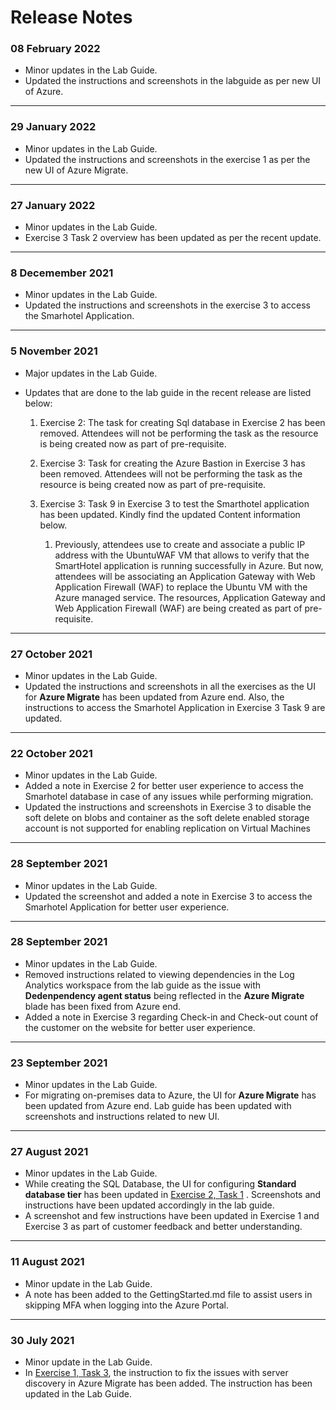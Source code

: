 # Release Notes

### 08 February 2022

  - Minor updates in the Lab Guide.
  - Updated the instructions and screenshots in the labguide as per new UI of Azure.

-----------------

### 29 January 2022

  - Minor updates in the Lab Guide.
  - Updated the instructions and screenshots in the exercise 1 as per the new UI of Azure Migrate.

-----------------

### 27 January 2022

  - Minor updates in the Lab Guide.
  - Exercise 3 Task 2 overview has been updated as per the recent update.

-----------------

### 8 Decemember 2021

  - Minor updates in the Lab Guide.
  - Updated the instructions and screenshots in the exercise 3 to access the Smarhotel Application.

-----------------

### 5 November 2021

  - Major updates in the Lab Guide.
  - Updates that are done to the lab guide in the recent release are listed below:
  
      1.	Exercise 2: The task for creating Sql database in Exercise 2 has been removed. Attendees will not be performing the task as the resource is being created now as part of pre-requisite.

      2.	Exercise 3: Task for creating the Azure Bastion in Exercise 3 has been removed. Attendees will not be performing the task as the resource is being created now as part of pre-requisite.

      3.	Exercise 3: Task 9 in Exercise 3 to test the Smarthotel application has been updated. Kindly find the updated Content information below.

               1. Previously, attendees use to create and associate a public IP address with the UbuntuWAF VM that allows to verify that the SmartHotel application is running successfully in Azure. But now, attendees will be associating an Application Gateway with Web Application Firewall (WAF) to replace the Ubuntu VM with the Azure managed service. The resources, Application Gateway and Web Application Firewall (WAF) are being created as part of pre-requisite.

-----------------

### 27 October 2021

  - Minor updates in the Lab Guide.
  - Updated the instructions and screenshots in all the exercises as the UI for **Azure Migrate** has been updated from Azure end. Also, the instructions to access the Smarhotel Application in Exercise 3 Task 9 are updated.
-----------------

### 22 October 2021

  - Minor updates in the Lab Guide.
  -  Added a note in Exercise 2  for better user experience to access the Smarhotel database in case of any issues while performing migration.
  - Updated the instructions and screenshots in Exercise 3 to disable the soft delete on blobs and container as the soft delete enabled storage account is not supported for enabling replication on Virtual Machines
-----------------

### 28 September 2021

  - Minor updates in the Lab Guide.
  - Updated the screenshot and added a note in Exercise 3 to access the Smarhotel Application for better user experience.
-----------------

### 28 September 2021

  - Minor updates in the Lab Guide.
  - Removed instructions related to viewing dependencies in the Log Analytics workspace from the lab guide as the issue with **Dedenpendency agent status** being reflected in the **Azure Migrate** blade has been fixed from Azure end.
  - Added a note in Exercise 3 regarding Check-in and Check-out count of the customer on the website for better user experience.
-----------------

### 23 September 2021
  - Minor updates in the Lab Guide.
  - For migrating on-premises data to Azure, the UI for **Azure Migrate** has been updated from Azure end. Lab guide has been updated with screenshots and instructions related to new UI.
-----------------

### 27 August 2021
  - Minor updates in the Lab Guide.
  - While creating the SQL Database, the UI for configuring  **Standard database tier** has been updated in [Exercise 2, Task 1](https://github.com/CloudLabs-MCW/MCW-Line-of-business-application-migration/blob/snapshot/Hands-on%20lab/HOL%20step-by%20step%20-%20Line-of-business%20application%20migration_07.md) . Screenshots and instructions have been updated accordingly in the lab guide.
  - A screenshot and few instructions have been updated in Exercise 1 and Exercise 3 as part of customer feedback and better understanding.

----------------

### 11 August 2021
  - Minor update in the Lab Guide.
  - A note has been added to the GettingStarted.md file to assist users in skipping MFA when logging into the Azure Portal.
  
------------------

### 30 July 2021
  - Minor update in the Lab Guide.
  - In [Exercise 1, Task 3](https://github.com/CloudLabs-MCW/MCW-Line-of-business-application-migration/blob/prod/Hands-on%20lab/HOL%20step-by%20step%20-%20Line-of-business%20application%20migration_06.md), the  instruction to fix the issues with server discovery in Azure Migrate has been added. The instruction has been updated in the Lab Guide.
